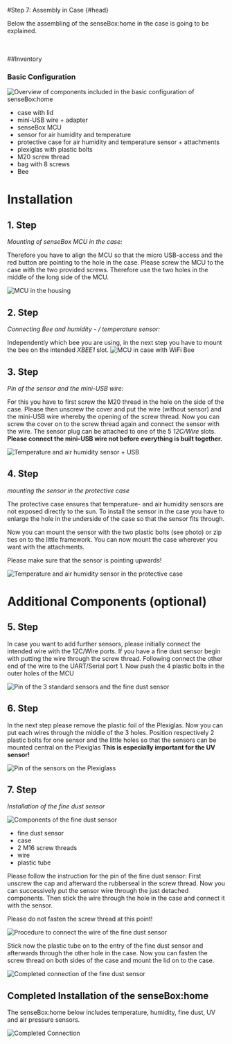 #Step 7: Assembly in Case {#head}
<div class="description">Below the assembling of the senseBox:home in the case is going to be explained. </div>

<div class="line">
    <br>
    <br>
</div>



##Inventory

### Basic Configuration

![Overview of components included in the basic configuration of senseBox:home](../../../pictures/01_aufbau.png)

- case with lid
- mini-USB wire + adapter
- senseBox MCU
- sensor for air humidity and temperature
- protective case for air humidity and temperature sensor + attachments
- plexiglas with plastic bolts
- M20 screw thread
- bag with 8 screws 
- Bee



# Installation

## 1. Step

*Mounting of senseBox MCU in the case:* 

Therefore you have to align the MCU so that the micro USB-access and the red button are pointing to the hole in the case. Please screw the MCU to the case with the two provided screws. Therefore use the two holes in the middle of the long side of the MCU.


![ MCU in the housing](../../../pictures/mcu_verschraubung.jpeg)



## 2. Step

*Connecting Bee and humidity - / temperature sensor:*

Independently which bee you are using, in the next step you have to mount the bee on the intended *XBEE1* slot.
![MCU in case with WiFi Bee](../../../pictures/xbee.jpeg)

## 3. Step

*Pin of the sensor and the mini-USB wire:*

For this you have to first screw the M20 thread in the hole on the side of the case.
Please then unscrew the cover and put the wire (without sensor) and the mini-USB wire whereby the opening of the screw thread. Now you can screw the cover on to the screw thread again and connect the sensor with the wire. 
The sensor plug can be attached to one of the 5 *12C/Wire* slots.
**Please connect the mini-USB wire not before everything is built together.**


![Temperature and air humidity sensor + USB ](../../../pictures/usb_sensor.png)

## 4. Step

*mounting the sensor in the protective case*

The protective case ensures that temperature- and air humidity sensors are not exposed directly to the sun. To install the sensor in the case you have to enlarge the hole in the underside of the case so that the sensor fits through.


Now you can mount the sensor with the two plastic bolts (see photo) or zip ties on to the little framework.
You can now mount the case wherever you want with the attachments.

<div class="box_warning">
    <i class="fa fa-exclamation-circle fa-fw" aria-hidden="true" style="color: #f0ad4e"></i>
    Please make sure that the sensor is pointing upwards!  
</div>

![Temperature and air humidity sensor in the protective case](../../../pictures/tempGeh.jpeg)


# Additional Components  (optional)
 

## 5. Step



In case you want to add further sensors, please initially connect the intended wire with the 12C/Wire ports. If you have a fine dust sensor begin with putting the wire through the screw thread. Following connect the other end of the wire to the UART/Serial port 1. 
Now push the 4 plastic bolts in the outer holes of the MCU




![Pin of the 3 standard sensors and the fine dust sensor](../../../pictures/allesensoren.jpeg)


## 6. Step

In the next step please remove the plastic foil of the Plexiglas. Now you can put each wires through the middle of the 3 holes. 
Position respectively 2 plastic bolts for one sensor and the little holes so that the sensors can be mounted central on the Plexiglas 
 **This is especially important for the UV sensor!**



![Pin of the sensors on the Plexiglass](../../../pictures/plexi.jpeg)


## 7. Step 

*Installation of the fine dust sensor*



![Components of the fine dust sensor](../../../pictures/komposFein.jpeg)

- fine dust sensor
- case
- 2 M16 screw threads
- wire
- plastic tube 





Please follow the instruction for the pin of the fine dust sensor:
First unscrew the cap and afterward the rubberseal in the screw thread. 
Now you can successively put the sensor wire through the just detached components.
Then stick the wire through the hole in the case and connect it with the sensor.


<div class="box_warning">
    <i class="fa fa-exclamation-circle fa-fw" aria-hidden="true" style="color: #f0ad4e"></i>
Please do not fasten the screw thread at this point!
</div>


![Procedure to connect the wire of the fine dust sensor](../../../pictures/anschlussfein.jpeg)



Stick now the plastic tube on to the entry of the fine dust sensor and afterwards through the other hole in the case.
Now you can fasten the screw thread on both sides of the case and mount the lid on to the case.
 

![Completed connection of the fine dust sensor](../../../pictures/feinstaub.jpeg)



## Completed Installation of the senseBox:home
<div class="description"> The senseBox:home below includes temperature, humidity, fine dust, UV and air pressure sensors. </div>




![Completed Connection](../../../pictures/aufbaufertig.jpeg)

